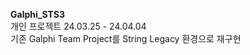 <b>Galphi_STS3</b><br/>
개인 프로젝트 24.03.25 - 24.04.04<br/>
기존 Galphi Team Project를 String Legacy 환경으로 재구현<br/>
